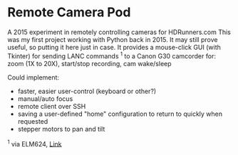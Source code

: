  # Remote Camera Pod
 A 2015 experiment in remotely controlling cameras for HDRunners.com
 This was my first project working with Python back in 2015. 
 It may still prove useful, so putting it here just in case.
It provides a mouse-click GUI (with Tkinter) for sending LANC commands <sup>1</sup> to a Canon G30 camcorder for:
 zoom (1X to 20X), start/stop recording, cam wake/sleep

 Could implement:
 * faster, easier user-control (keyboard or other?)
 * manual/auto focus
 * remote client over SSH
 * saving a user-defined "home" configuration to return to quickly when requested
 * stepper motors to pan and tilt
 
 <sup>1</sup> via ELM624, [Link](http://www.appliedlogiceng.com/index_files/Page1389.htm)
